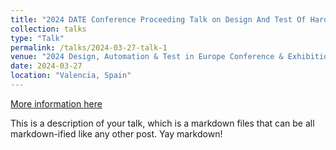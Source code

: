 ```yaml
---
title: "2024 DATE Conference Proceeding Talk on Design And Test Of Hardware Security Primitives"
collection: talks
type: "Talk"
permalink: /talks/2024-03-27-talk-1
venue: "2024 Design, Automation & Test in Europe Conference & Exhibition (DATE)"
date: 2024-03-27
location: "Valencia, Spain"
---
```


[More information here](http://example2.com)

This is a description of your talk, which is a markdown files that can be all markdown-ified like any other post. Yay markdown!
